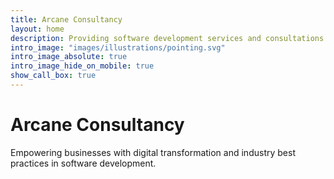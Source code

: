 ```yaml
---
title: Arcane Consultancy
layout: home
description: Providing software development services and consultations
intro_image: "images/illustrations/pointing.svg"
intro_image_absolute: true
intro_image_hide_on_mobile: true
show_call_box: true
---
```


# Arcane Consultancy

Empowering businesses with digital transformation and industry best practices in software development.